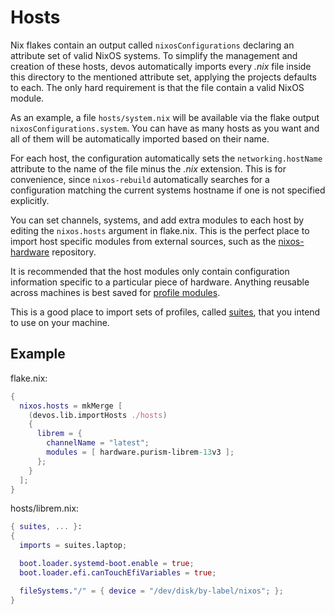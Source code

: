 # Hosts

Nix flakes contain an output called `nixosConfigurations` declaring an
attribute set of valid NixOS systems. To simplify the management and creation
of these hosts, devos automatically imports every _.nix_ file inside this
directory to the mentioned attribute set, applying the projects defaults to
each. The only hard requirement is that the file contain a valid NixOS module.

As an example, a file `hosts/system.nix` will be available via the flake
output `nixosConfigurations.system`. You can have as many hosts as you want
and all of them will be automatically imported based on their name.

For each host, the configuration automatically sets the `networking.hostName`
attribute to the name of the file minus the _.nix_ extension. This is for
convenience, since `nixos-rebuild` automatically searches for a configuration
matching the current systems hostname if one is not specified explicitly.

You can set channels, systems, and add extra modules to each host by editing the
`nixos.hosts` argument in flake.nix. This is the perfect place to import
host specific modules from external sources, such as the
[nixos-hardware][nixos-hardware] repository.

It is recommended that the host modules only contain configuration information
specific to a particular piece of hardware. Anything reusable across machines
is best saved for [profile modules](./profiles.md).

This is a good place to import sets of profiles, called [suites](./suites.md),
that you intend to use on your machine.


## Example

flake.nix:
```nix
{
  nixos.hosts = mkMerge [
    (devos.lib.importHosts ./hosts)
    {
      librem = {
        channelName = "latest";
        modules = [ hardware.purism-librem-13v3 ];
      };
    }
  ];
}
```

hosts/librem.nix:
```nix
{ suites, ... }:
{
  imports = suites.laptop;

  boot.loader.systemd-boot.enable = true;
  boot.loader.efi.canTouchEfiVariables = true;

  fileSystems."/" = { device = "/dev/disk/by-label/nixos"; };
}
```

[nixos-hardware]: https://github.com/NixOS/nixos-hardware
